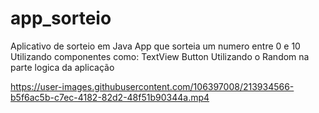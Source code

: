 # app_sorteio
Aplicativo de sorteio em Java
App que sorteia um numero entre 0 e 10 
Utilizando componentes como:
TextView
Button 
Utilizando o Random na parte logica da aplicação 


https://user-images.githubusercontent.com/106397008/213934566-b5f6ac5b-c7ec-4182-82d2-48f51b90344a.mp4

